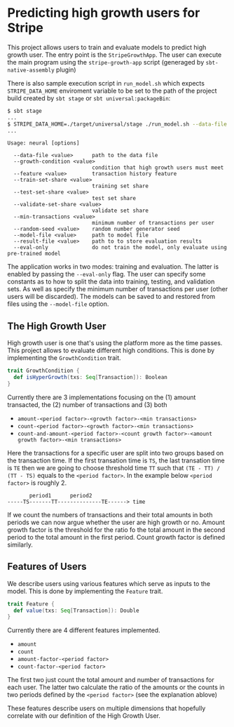 # Predicting high growth users for Stripe

This project allows users to train and evaluate models to predict high growth user. The entry point is the `StripeGrowthApp`. The user can execute the main program using the `stripe-growth-app` script (generaged by `sbt-native-assembly` plugin)

There is also sample execution script in `run_model.sh` which expects `STRIPE_DATA_HOME` enviroment variable to be set to the path of the project build created by `sbt stage` or `sbt universal:packageBin`:

```bash
$ sbt stage
...
$ STRIPE_DATA_HOME=./target/universal/stage ./run_model.sh --data-file <path to data file>
...
```

```
Usage: neural [options]

  --data-file <value>      path to the data file
  --growth-condition <value>
                           condition that high growth users must meet
  --feature <value>        transaction history feature
  --train-set-share <value>
                           training set share
  --test-set-share <value>
                           test set share
  --validate-set-share <value>
                           validate set share
  --min-transactions <value>
                           minimum number of transactions per user
  --random-seed <value>    random number generator seed
  --model-file <value>     path to model file
  --result-file <value>    path to to store evaluation results
  --eval-only              do not train the model, only evaluate using pre-trained model
```

The application works in two modes: training and evaluation. The latter is enabled by passing the `--eval-only` flag. The user can specify some constants as to how to split the data into training, testing, and validation sets. As well as specify the minimum number of transactions per user (other users will be discarded). The models can be saved to and restored from files using the `--model-file` option.

## The High Growth User

High growth user is one that's using the platform more as the time passes. This project allows to evaluate different high conditions. This is done by implementing the `GrowthCondition` trait.

```scala
trait GrowthCondition {
  def isHyperGrowth(txs: Seq[Transaction]): Boolean
}
```

Currently there are 3 implementations focusing on the (1) amount transacted, the (2) number of transactions and (3) both

- `amount-<period factor>-<growth factor>-<min transactions>`
- `count-<period factor>-<growth factor>-<min transactions>`
- `count-and-amount-<period factor>-<count growth factor>-<amount growth factor>-<min transactions>`

Here the transactions for a specific user are split into two groups based on the transaction time. If the first transation time is `TS`, the last transation time is `TE` then we are going to choose threshold time `TT` such that `(TE - TT) / (TT - TS)` equals to the `<period factor>`. In the example below `<period factor>` is roughly 2.

```
       period1      period2
-----TS-------TT--------------TE------> time
```

If we count the numbers of transactions and their total amounts in both periods we can now argue whether the user are high growth or no. Amount growth factor is the threshold for the ratio fo the total amount in the second period to the total amount in the first period. Count growth factor is defined similarly.

## Features of Users

We describe users using various features which serve as inputs to the model. This is done by implementing the `Feature` trait.

```scala
trait Feature {
  def value(txs: Seq[Transaction]): Double
}
```

Currently there are 4 different features implemented.

- `amount`
- `count`
- `amount-factor-<period factor>`
- `count-factor-<period factor>`

The first two just count the total amount and number of transactions for each user. The latter two calculate the ratio of the amounts or the counts in two periods defined by the `<period factor>` (see the explanation ablove)

These features describe users on multiple dimensions that hopefully correlate with our definition of the High Growth User.
